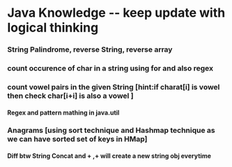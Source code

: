# Java Knowledge -- keep update with logical thinking


### String Palindrome, reverse String, reverse array

### count occurence of char in a string using for and also regex

### count vowel pairs in the given String [hint:if charat[i] is vowel then check char[i+i] is also a vowel ]

#### Regex and pattern mathing in java.util 

### Anagrams [using sort technique and Hashmap technique as we can have sorted set of keys in HMap]

#### Diff btw String Concat and + ,+ will create a new string obj everytime
